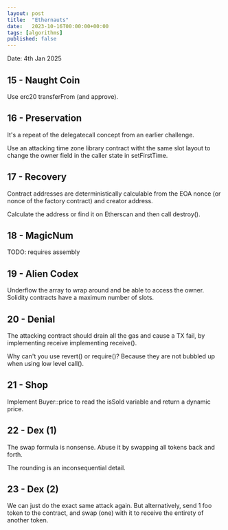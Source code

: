 ```yaml
---
layout: post
title:  "Ethernauts"
date:   2023-10-16T00:00:00+00:00
tags: [algorithms]
published: false
---
```


Date: 4th Jan 2025

## 15 - Naught Coin

Use erc20 transferFrom (and approve).

## 16 - Preservation

It's a repeat of the delegatecall concept from an earlier challenge.

Use an attacking time zone library contract witht the same slot layout to change the owner field in the caller state in setFirstTime.

## 17 - Recovery

Contract addresses are deterministically calculable from the EOA nonce (or nonce of the factory contract) and creator address.

Calculate the address or find it on Etherscan and then call destroy().

## 18 - MagicNum

TODO: requires assembly

## 19 - Alien Codex

Underflow the array to wrap around and be able to access the owner. Solidity contracts have a maximum number of slots.

## 20 - Denial

The attacking contract should drain all the gas and cause a TX fail, by implementing receive implementing receive().

Why can't you use revert() or require()? Because they are not bubbled up when using low level call().

## 21 - Shop

Implement Buyer::price to read the isSold variable and return a dynamic price.

## 22 - Dex (1)

The swap formula is nonsense. Abuse it by swapping all tokens back and forth.

The rounding is an inconsequential detail.

## 23 - Dex (2)

We can just do the exact same attack again. But alternatively, send 1 foo token to the contract, and swap (one) with it to receive the entirety of another token.



